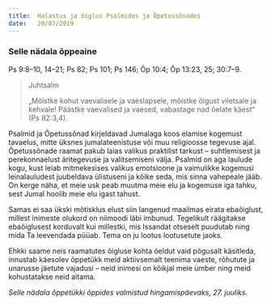 ```yaml
---
title:  Halastus ja õiglus Psalmides ja Õpetussõnades
date:   20/07/2019
---
```


### Selle nädala õppeaine
Ps 9:8–10, 14–21; Ps 82; Ps 101; Ps 146; Õp 10:4; Õp 13:23, 25; 30:7–9.

> <p>Juhtsalm</p>
> „Mõistke kohut vaevalisele ja vaeslapsele, mõistke õigust viletsale ja kehvale! Päästke vaevalised ja vaesed, vabastage nad õelate käest“ (Ps 82:3,4).

Psalmid ja Õpetussõnad kirjeldavad Jumalaga koos elamise kogemust tavaelus, mitte üksnes jumalateenistuse või muu religioosse tegevuse ajal. Õpetussõnade raamat pakub laias valikus praktilist tarkust – suhtlemisest ja perekonnaelust äritegevuse ja valitsemiseni välja. Psalmid on aga laulude kogu, kust leiab mitmekesises valikus emotsioone ja vaimulikke kogemusi leinalauludest juubeldava ülistuseni ja kõike seda, mis sinna vahepeale jääb. On kerge näha, et meie usk peab muutma meie elu ja kogemuse iga tahku, sest Jumal hoolib meie elu igast tahust.

Samas ei saa ükski mõtisklus elust siin langenud maailmas eirata ebaõiglust, millest inimeste olukord on niimoodi läbi imbunud. Tegelikult räägitakse ebaõiglusest korduvalt kui millestki, mis Issandat otseselt puudutab ning mida Ta leevendada püüab. Tema on ju lootus lootusetute jaoks.

Ehkki saame neis raamatutes õigluse kohta öeldut vaid põgusalt käsitleda, innustab käesolev õppetükk meid aktiivsemalt teenima vaeste, rõhutute ja unarusse jäetute vajadusi – neid inimesi on kõikjal meie ümber ning meid kohustatakse neid aitama.

_Selle nädala õppetükki õppides valmistud hingamispäevaks, 27. juuliks._